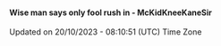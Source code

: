 #### Wise man says only fool rush in - McKidKneeKaneSir
Updated on 20/10/2023 - 08:10:51 (UTC) Time Zone
